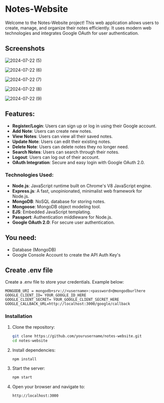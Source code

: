 # Notes-Website

Welcome to the Notes-Website project! This web application allows users to create, manage, and organize their notes efficiently. It uses modern web technologies and integrates Google OAuth for user authentication.

## Screenshots

![2024-07-22 (5)](https://github.com/user-attachments/assets/4b640cb1-e62b-4a7f-8b7e-1a51dc208c63)

![2024-07-22 (6)](https://github.com/user-attachments/assets/e4931a7e-ea74-41ca-857f-16f94163b13a)

![2024-07-22 (7)](https://github.com/user-attachments/assets/7af76d5f-ecca-47a9-b34e-0d4e738caa1b)

![2024-07-22 (8)](https://github.com/user-attachments/assets/3d9d1751-7004-4ceb-9006-7e09ae49d7c8)

![2024-07-22 (9)](https://github.com/user-attachments/assets/cb8afd9e-4362-4363-abb0-e964fccdfe0c)

## Features:

- **Register/Login**: Users can sign up or log in using their Google account.
- **Add Note**: Users can create new notes.
- **View Notes**: Users can view all their saved notes.
- **Update Note**: Users can edit their existing notes.
- **Delete Note**: Users can delete notes they no longer need.
- **Search Notes**: Users can search through their notes.
- **Logout**: Users can log out of their account.
- **OAuth Integration**: Secure and easy login with Google OAuth 2.0.

### Technologies Used:

- **Node.js**: JavaScript runtime built on Chrome's V8 JavaScript engine.
- **Express.js**: A fast, unopinionated, minimalist web framework for Node.js.
- **MongoDB**: NoSQL database for storing notes.
- **Mongoose**: MongoDB object modeling tool.
- **EJS**: Embedded JavaScript templating.
- **Passport**: Authentication middleware for Node.js.
- **Google OAuth 2.0**: For secure user authentication.

## You need:

- Database (MongoDB)
- Google Console Account to create the API Auth Key's

## Create .env file

Create a .env file to store your credentials. Example below:

```
MONGODB_URI = mongodb+srv://<username>:<password>@mongodburlhere
GOOGLE_CLIENT_ID= YOUR_GOOGLE_ID_HERE
GOOGLE_CLIENT_SECRET= YOUR_GOOGLE_CLIENT_SECRET_HERE
GOOGLE_CALLBACK_URL=http://localhost:3000/google/callback
```

### Installation

1. Clone the repository:
    ```bash
    git clone https://github.com/yourusername/notes-website.git
    cd notes-website
    ```

2. Install dependencies:
    ```bash
    npm install
    ```

3. Start the server:
    ```bash
    npm start
    ```

4. Open your browser and navigate to:
    ```
    http://localhost:3000
    ```
